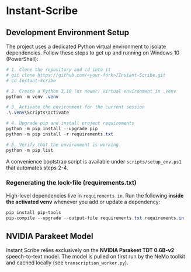 # Instant-Scribe

## Development Environment Setup

The project uses a dedicated Python virtual environment to isolate dependencies. Follow these steps to get up and running on Windows 10 (PowerShell):

```powershell
# 1. Clone the repository and cd into it
# git clone https://github.com/<your-fork>/Instant-Scribe.git
# cd Instant-Scribe

# 2. Create a Python 3.10 (or newer) virtual environment in .venv
python -m venv .venv

# 3. Activate the environment for the current session
.\.venv\Scripts\activate

# 4. Upgrade pip and install project requirements
python -m pip install --upgrade pip
python -m pip install -r requirements.txt

# 5. Verify that the environment is working
python -m pip list
```

A convenience bootstrap script is available under `scripts/setup_env.ps1` that automates steps 2-4.

### Regenerating the lock-file (requirements.txt)

High-level dependencies live in `requirements.in`. Run the following **inside the activated venv** whenever you add or update a dependency:

```powershell
pip install pip-tools
pip-compile --upgrade --output-file requirements.txt requirements.in
```

## NVIDIA Parakeet Model

Instant Scribe relies exclusively on the **NVIDIA Parakeet TDT 0.6B-v2** speech-to-text model. The model is pulled on first run by the NeMo toolkit and cached locally (see `transcription_worker.py`).